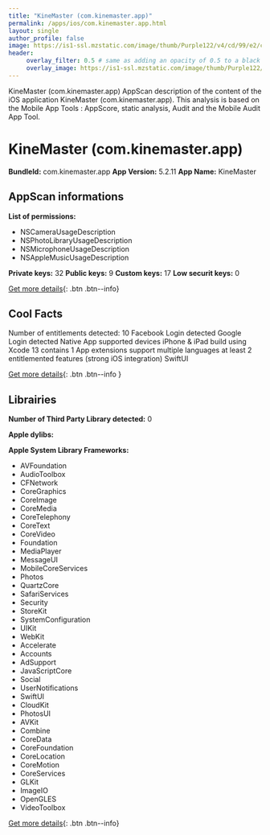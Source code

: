```yaml
---
title: "KineMaster (com.kinemaster.app)"
permalink: /apps/ios/com.kinemaster.app.html
layout: single
author_profile: false
image: https://is1-ssl.mzstatic.com/image/thumb/Purple122/v4/cd/99/e2/cd99e2c4-dfc9-2953-c414-7146cbd2dd1b/AppIcon-1x_U007emarketing-0-7-0-85-220.png/512x512bb.jpg
header: 
     overlay_filter: 0.5 # same as adding an opacity of 0.5 to a black background
     overlay_image: https://is1-ssl.mzstatic.com/image/thumb/Purple122/v4/cd/99/e2/cd99e2c4-dfc9-2953-c414-7146cbd2dd1b/AppIcon-1x_U007emarketing-0-7-0-85-220.png/512x512bb.jpg
---
```

KineMaster (com.kinemaster.app) AppScan description of the content of the iOS application KineMaster (com.kinemaster.app). This analysis is based on the Mobile App Tools : AppScore, static analysis, Audit and the Mobile Audit App Tool.

# KineMaster (com.kinemaster.app)

**BundleId:** com.kinemaster.app
**App Version:** 5.2.11
**App Name:** KineMaster


## AppScan informations 

**List of permissions:** 
- NSCameraUsageDescription
- NSPhotoLibraryUsageDescription
- NSMicrophoneUsageDescription
- NSAppleMusicUsageDescription
  
  
**Private keys:** 32
**Public keys:** 9
**Custom keys:** 17
**Low securit keys:** 0
  
[Get more details](/pricing.html){: .btn .btn--info}

## Cool Facts

Number of entitlements detected: 10
Facebook Login detected
Google Login detected
Native App
supported devices iPhone & iPad
build using Xcode 13
contains 1 App extensions
support multiple languages
at least 2 entitlemented features (strong iOS integration)
SwiftUI
  
[Get more details](/pricing.html){: .btn .btn--info }

## Librairies 
**Number of Third Party Library detected:** 0


**Apple dylibs:**


**Apple System Library Frameworks:**
- AVFoundation
- AudioToolbox
- CFNetwork
- CoreGraphics
- CoreImage
- CoreMedia
- CoreTelephony
- CoreText
- CoreVideo
- Foundation
- MediaPlayer
- MessageUI
- MobileCoreServices
- Photos
- QuartzCore
- SafariServices
- Security
- StoreKit
- SystemConfiguration
- UIKit
- WebKit
- Accelerate
- Accounts
- AdSupport
- JavaScriptCore
- Social
- UserNotifications
- SwiftUI
- CloudKit
- PhotosUI
- AVKit
- Combine
- CoreData
- CoreFoundation
- CoreLocation
- CoreMotion
- CoreServices
- GLKit
- ImageIO
- OpenGLES
- VideoToolbox


  
[Get more details](/pricing.html){: .btn .btn--info}

